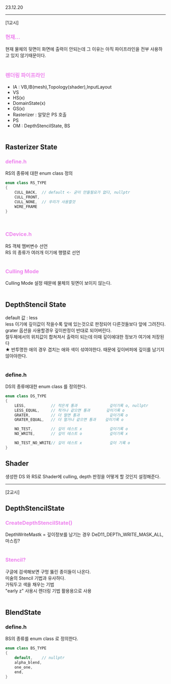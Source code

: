 23.12.20<br>

---
[1교시]

### <span style="color:violet">현재...
현재 물체의 뒷면이 화면에 출력이 안되는데 그 이유는 아직 파이프라인을 전부 사용하고 있지 않기때문이다.
<br><br>

### <span style="color:violet">렌더링 파이프라인
- IA : VB,IB(mesh),Topology(shader),InputLayout
- VS
- HS(x)
- DomainState(x)
- GS(x)
- Rasterizer : 알맞은 PS 호출
- PS
- OM : DepthStencilState, BS
<br><br>

## Rasterizer State

### <span style="color:violet">define.h
RS의 종류에 대한 enum class 정의
```cpp
enum class RS_TYPE
{
    CULL_BACK,  // default <- 굳이 만들필요가 없다, nullptr
    CULL_FRONT,
    CULL_NONE,  // 우리가 사용할것
    WIRE_FRAME
}
```
<br>

### <span style="color:violet">CDevice.h
RS 객체 멤버변수 선언<br>
RS 의 종류가 여러개 이기에 행렬로 선언<br>
<br>

### <span style="color:violet">Culling Mode
Culling Mode 설정 때문에 물체의 뒷면이 보이지 않는다.<br>
<br>

## DepthStencil State
default 값 : less<br>
less 이기에 깊이값이 작을수록 앞에 있는것으로 판정되어 다른것들보다 앞에 그려진다.<br>
grater 옵션을 사용할경우 깊이판정이 반대로 되어버린다.<br>
절두체에서의 위치값이 합쳐져서 출력이 되는데 이때 깊이에대한 정보가 여기에 저장된다<br>
★ 반투명한 애의 경우 겹치는 애와 색이 섞여야한다. 때문에 깊이버퍼에 깊이를 남기지 않아야한다.<br>
<br>

### define.h
DS의 종류에대한 enum class 를 정의한다.
```cpp
enum class DS_TYPE
{
    LESS,           // 작은게 통과              깊이기록 o, nullptr
    LESS_EQUAL,     // 작거나 같으면 통과       깊이기록 o
    GRATER,         // 더 멀면 통과             깊이기록 o
    GRATER_EQUAL,   // 더 멀거나 같으면 통과    깊이기록 o

    NO_TEST,        // 깊이 테스트 x            깊이기록 o
    NO_WRITE,       // 깊이 테스트 o            깊이기록 x

    NO_TEST_NO_WRITE// 깊이 테스트 x            깊이 기록 o
}
```

## Shader
생성한 DS 와 RS로 Shader에 culling, depth 판정을 어떻게 할 것인지 설정해준다.

---
[2교시]

## DepthStencilState

### <span style="color:violet">CreateDepthStencilState()
DepthWriteMastk = 깊이정보를 남기는 경우 DeD11_DEPTh_WRITE_MASK_ALL, 마스킹?<br>
<br>

### <span style="color:violet">Stencil?
구글에 검색해보면 구멍 뚫린 종이들이 나온다.<br>
미술의 Stencil 기법과 유사하다.<br>
가둬두고 색을 채우는 기법<br>
"early z" 사용시 렌더링 기법 활용용으로 사용<br>
<br>

## BlendState

### define.h
BS의 종류를 enum class 로 정의한다.
```cpp
enum class BS_TYPE
{
    default,    // nullptr
    alpha_blend,
    one_one,
    end,
}
```